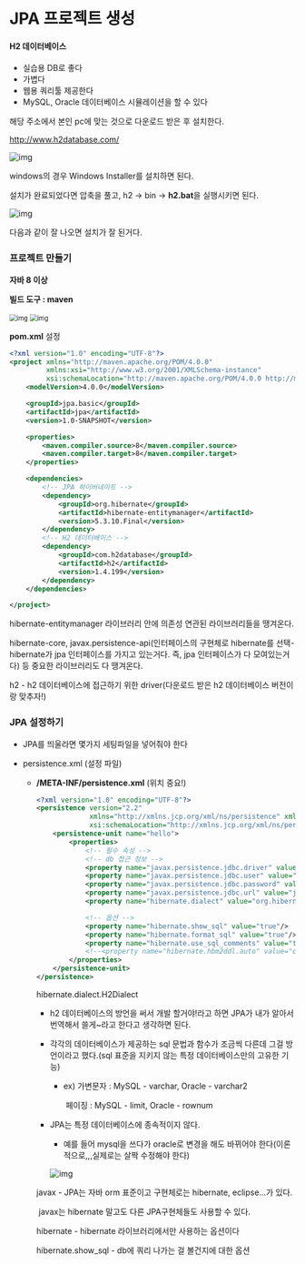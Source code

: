 # JPA 프로젝트 생성



#### H2 데이터베이스

- 실습용 DB로 좋다
- 가볍다
- 웹용 쿼리툴 제공한다
- MySQL, Oracle 데이터베이스 시뮬레이션을 할 수 있다



해당 주소에서 본인 pc에 맞는 것으로 다운로드 받은 후 설치한다.

http://www.h2database.com/

![img](https://lh3.googleusercontent.com/gMqoc9H2hQYWlrWCkvQZEDvrvi_52Gq0felW4N6ZRBm4R7E0kQG3L3eT_zLtXBzgGGYuuR_U9reABwuvny8uG9nCQvuhM_-oUiiTG5bAfnXVoZEgRMxOQeB-eefaL3kGXLuCP5OU)

windows의 경우 Windows Installer를 설치하면 된다.

설치가 완료되었다면 압축을 풀고, h2 -> bin -> **h2.bat**을 실행시키면 된다.

![img](https://lh5.googleusercontent.com/esWwMqtPhvtEiLtq0r30jL3OeOHgvNlAqFiAm4smh_m22VwTco-1rBRWBVoXUql1AbGjFwKFBC-jnoYj-duzj4VqVU3l6UTT-515M_Vmalrr9nCZuPHE6p4BQIUnsoy8Hy3Tkheh)

다음과 같이 잘 나오면 설치가 잘 된거다.





### 프로젝트 만들기

**자바 8 이상**

**빌드 도구 : maven**

<img src="https://lh3.googleusercontent.com/lGi2iBrCxTk5nJSlhRJcrd-7xjtOD8w1tj7_0Kq4L2IdJjJtxZ9c7ZIEJ8uIiNZ-rrN2Fzjzq0FAA-J_hhUNcSKhQFhE9bELtEPlCDSYaURfzvkQG0X3GO79CDtFWXR02LVMykwi" alt="img" style="zoom:80%;" />

<img src="https://lh4.googleusercontent.com/yqRgIr7maD-w8lrbzyk5lWRv3d4EDjqmbFPblBhlUi8ym8MGVNEBhfMR_h6rfIu5Y5BJnKA7_y5lRQh6dM53vkuOV_Wqmv1LIe3fWUy2HGmX4XpEfXW7BoNHipZYnh0DBSj64l0b" alt="img" style="zoom:80%;" />



**pom.xml** 설정

```xml
<?xml version="1.0" encoding="UTF-8"?>
<project xmlns="http://maven.apache.org/POM/4.0.0"
         xmlns:xsi="http://www.w3.org/2001/XMLSchema-instance"
         xsi:schemaLocation="http://maven.apache.org/POM/4.0.0 http://maven.apache.org/xsd/maven-4.0.0.xsd">
    <modelVersion>4.0.0</modelVersion>

    <groupId>jpa.basic</groupId>
    <artifactId>jpa</artifactId>
    <version>1.0-SNAPSHOT</version>

    <properties>
        <maven.compiler.source>8</maven.compiler.source>
        <maven.compiler.target>8</maven.compiler.target>
    </properties>

    <dependencies>
        <!-- JPA 하이버네이트 -->
        <dependency>
            <groupId>org.hibernate</groupId>
            <artifactId>hibernate-entitymanager</artifactId>
            <version>5.3.10.Final</version>
        </dependency>
        <!-- H2 데이터베이스 -->
        <dependency>
            <groupId>com.h2database</groupId>
            <artifactId>h2</artifactId>
            <version>1.4.199</version>
        </dependency>
    </dependencies>

</project>
```

hibernate-entitymanager 라이브러리 안에 의존성 연관된 라이브러리들을 땡겨온다.

hibernate-core, javax.persistence-api(인터페이스의 구현체로 hibernate를 선택-hibernate가 jpa 인터페이스를 가지고 있는거다. 즉, jpa 인터페이스가 다 모여있는거다) 등 중요한 라이브러리도 다 땡겨온다.



h2 - h2 데이터베이스에 접근하기 위한 driver(다운로드 받은 h2 데이터베이스 버전이랑 맞추자!)



### JPA 설정하기

- JPA를 띄울라면 몇가지 세팅파일을 넣어줘야 한다

- persistence.xml (설정 파일)

  - **/META-INF/persistence.xml** (위치 중요!)

    ```xml
    <?xml version="1.0" encoding="UTF-8"?>
    <persistence version="2.2"
                 xmlns="http://xmlns.jcp.org/xml/ns/persistence" xmlns:xsi="http://www.w3.org/2001/XMLSchema-instance"
                 xsi:schemaLocation="http://xmlns.jcp.org/xml/ns/persistence http://xmlns.jcp.org/xml/ns/persistence/persistence_2_2.xsd">
        <persistence-unit name="hello">
            <properties>
                <!-- 필수 속성 -->
                <!-- db 접근 정보 -->
                <property name="javax.persistence.jdbc.driver" value="org.h2.Driver"/>
                <property name="javax.persistence.jdbc.user" value="sa"/>
                <property name="javax.persistence.jdbc.password" value=""/>
                <property name="javax.persistence.jdbc.url" value="jdbc:h2:tcp://localhost/~/test"/>
                <property name="hibernate.dialect" value="org.hibernate.dialect.H2Dialect"/>
    
                <!-- 옵션 -->
                <property name="hibernate.show_sql" value="true"/>
                <property name="hibernate.format_sql" value="true"/>
                <property name="hibernate.use_sql_comments" value="true"/>
                <!--<property name="hibernate.hbm2ddl.auto" value="create" />-->
            </properties>
        </persistence-unit>
    </persistence>
    ```

    hibernate.dialect.H2Dialect

    - h2 데이터베이스의 방언을 써서 개발 할거야!라고 하면 JPA가 내가 알아서 번역해서 쓸게~라고 한다고 생각하면 된다.

    - 각각의 데이터베이스가 제공하는 sql 문법과 함수가 조금씩 다른데 그걸 방언이라고 했다.(sql 표준을 지키지 않는 특정 데이터베이스만의 고유한 기능)

      - ex) 가변문자 : MySQL - varchar, Oracle - varchar2

        ​	   페이징 : MySQL - limit, Oracle - rownum

    - JPA는 특정 데이터베이스에 종속적이지 않다.

      - 예를 들어 mysql을 쓰다가 oracle로 변경을 해도 바뀌어야 한다(이론적으로,,,실제로는 살짝 수정해야 한다)

      ![img](https://lh4.googleusercontent.com/lB3cdu5G9uMWg56OLX--TqpIyM0v5Xs6J839Qt54LliHT0W7D9LMNP-SpTYbsP5NmlA1YVWOMlmpcs6TOOdcioWjB4GR2TwnbwHpsCuCekvF5AnppV8d5BmyUGVZY0cQhbwGehg_)

    javax - JPA는 자바 orm 표준이고 구현체로는 hibernate, eclipse...가 있다.

    ​		    javax는 hibernate 말고도 다른 JPA구현체들도 사용할 수 있다. 

    hibernate - hibernate 라이브러리에서만 사용하는 옵션이다

    hibernate.show_sql - db에 쿼리 나가는 걸 볼건지에 대한 옵션



